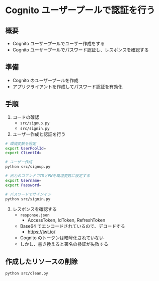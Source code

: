 # Cognito ユーザープールで認証を行う

## 概要

- Cognito ユーザープールでユーザー作成をする
- Cognito ユーザープールでパスワード認証し、レスポンスを確認する

## 準備

- Cognito のユーザープールを作成
- アプリクライアントを作成してパスワード認証を有効化

## 手順

1. コードの確認
   - `src/signup.py`
   - `src/signin.py`
2. ユーザー作成と認証を行う

```sh
# 環境変数を設定
export UserPoolId=
export ClientId=

# ユーザー作成
python src/signup.py

# 出力のコマンドでIDとPWを環境変数に設定する
export Username=
export Password=

# パスワードでサインイン
python src/signin.py
```

3. レスポンスを確認する
   - `response.json`
     - AccessToken, IdToken, RefreshToken
   - Base64 でエンコードされているので、デコードする
     - https://jwt.io/
   - Cognito のトークンは暗号化されていない
   - しかし、書き換えると署名の検証が失敗する

## 作成したリソースの削除

```sh
python src/clean.py
```

